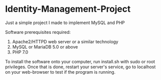 # Identity-Management-Project
Just a simple project I made to implement MySQL and PHP

Software prerequisites required:
1. Apache2/HTTPD web server or a similar technology
2. MySQL or MariaDB 5.0 or above
3. PHP 7.0

To install the software onto your computer, run install.sh with sudo or root privileges.
Once that is done, restart your server's service, go to localhost on your web-browser to test if the program is running.
